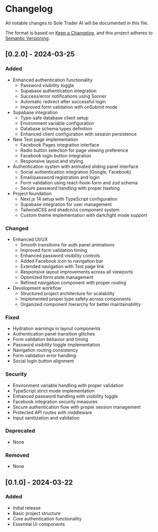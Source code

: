 # Changelog

All notable changes to Sole Trader AI will be documented in this file.

The format is based on [Keep a Changelog](https://keepachangelog.com/en/1.0.0/),
and this project adheres to [Semantic Versioning](https://semver.org/spec/v2.0.0.html).

## [0.2.0] - 2024-03-25

### Added
- Enhanced authentication functionality
  - Password visibility toggle
  - Supabase authentication integration
  - Success/error notifications using Sonner
  - Automatic redirect after successful login
  - Improved form validation with onSubmit mode
- Supabase integration
  - Type-safe database client setup
  - Environment variable configuration
  - Database schema types definition
  - Enhanced client configuration with session persistence
- New Test page implementation
  - Facebook Pages integration interface
  - Radio button selection for page viewing preference
  - Facebook login button integration
  - Responsive layout and styling
- Authentication system with animated sliding panel interface
  - Social authentication integration (Google, Facebook)
  - Email/password registration and login
  - Form validation using react-hook-form and zod schema
  - Secure password handling with proper hashing
- Project foundation
  - Next.js 14 setup with TypeScript configuration
  - Supabase integration for user management
  - TailwindCSS and shadcn/ui component system
  - Custom theme implementation with dark/light mode support

### Changed
- Enhanced UI/UX
  - Smooth transitions for auth panel animations
  - Improved form validation timing
  - Enhanced password visibility controls
  - Added Facebook icon to navigation bar
  - Extended navigation with Test page link
  - Responsive layout improvements across all viewports
  - Optimized form state management
  - Refined navigation component with proper routing
- Development workflow
  - Structured project architecture for scalability
  - Implemented proper type safety across components
  - Organized component hierarchy for better maintainability

### Fixed
- Hydration warnings in layout components
- Authentication panel transition glitches
- Form validation behavior and timing
- Password visibility toggle implementation
- Navigation routing consistency
- Form validation error handling
- Social login button alignment

### Security
- Environment variable handling with proper validation
- TypeScript strict mode implementation
- Enhanced password handling with visibility toggle
- Facebook integration security measures
- Secure authentication flow with proper session management
- Protected API routes with middleware
- Input sanitization and validation

### Deprecated
- None

### Removed
- None

## [0.1.0] - 2024-03-22

### Added
- Initial release
- Basic project structure
- Core authentication functionality
- Essential UI components